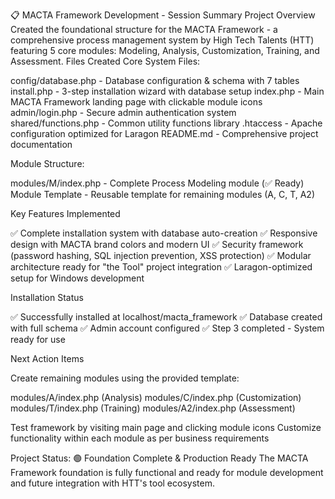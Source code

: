 📋 MACTA Framework Development - Session Summary
Project Overview
Created the foundational structure for the MACTA Framework - a comprehensive process management system by High Tech Talents (HTT) featuring 5 core modules: Modeling, Analysis, Customization, Training, and Assessment.
Files Created
Core System Files:

config/database.php - Database configuration & schema with 7 tables
install.php - 3-step installation wizard with database setup
index.php - Main MACTA Framework landing page with clickable module icons
admin/login.php - Secure admin authentication system
shared/functions.php - Common utility functions library
.htaccess - Apache configuration optimized for Laragon
README.md - Comprehensive project documentation

Module Structure:

modules/M/index.php - Complete Process Modeling module (✅ Ready)
Module Template - Reusable template for remaining modules (A, C, T, A2)

Key Features Implemented

✅ Complete installation system with database auto-creation
✅ Responsive design with MACTA brand colors and modern UI
✅ Security framework (password hashing, SQL injection prevention, XSS protection)
✅ Modular architecture ready for "the Tool" project integration
✅ Laragon-optimized setup for Windows development

Installation Status

✅ Successfully installed at localhost/macta_framework
✅ Database created with full schema
✅ Admin account configured
✅ Step 3 completed - System ready for use

Next Action Items

Create remaining modules using the provided template:

modules/A/index.php (Analysis)
modules/C/index.php (Customization)
modules/T/index.php (Training)
modules/A2/index.php (Assessment)


Test framework by visiting main page and clicking module icons
Customize functionality within each module as per business requirements

Project Status: 🟢 Foundation Complete & Production Ready
The MACTA Framework foundation is fully functional and ready for module development and future integration with HTT's tool ecosystem.